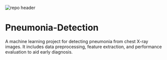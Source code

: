 ![repo header](./assets/images/repo_header.png)

# Pneumonia-Detection

A machine learning project for detecting pneumonia from chest X-ray images. It includes data preprocessing, feature extraction, and performance evaluation to aid early diagnosis.
